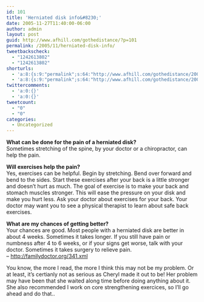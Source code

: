 ```yaml
---
id: 101
title: 'Herniated disk info&#8230;'
date: 2005-11-27T11:40:00-06:00
author: admin
layout: post
guid: http://www.afhill.com/gothedistance/?p=101
permalink: /2005/11/herniated-disk-info/
tweetbackscheck:
  - "1242613802"
  - "1242613802"
shorturls:
  - 'a:8:{s:9:"permalink";s:64:"http://www.afhill.com/gothedistance/2005/11/herniated-disk-info/";s:7:"tinyurl";s:25:"http://tinyurl.com/bea858";s:4:"isgd";s:17:"http://is.gd/hf3Y";s:5:"bitly";s:20:"http://bit.ly/4BeBWm";s:5:"snipr";s:22:"http://snipr.com/aqq0i";s:5:"snurl";s:22:"http://snurl.com/aqq0i";s:7:"snipurl";s:24:"http://snipurl.com/aqq0i";s:4:"trim";s:17:"http://tr.im/cqki";}'
  - 'a:8:{s:9:"permalink";s:64:"http://www.afhill.com/gothedistance/2005/11/herniated-disk-info/";s:7:"tinyurl";s:25:"http://tinyurl.com/bea858";s:4:"isgd";s:17:"http://is.gd/hf3Y";s:5:"bitly";s:20:"http://bit.ly/4BeBWm";s:5:"snipr";s:22:"http://snipr.com/aqq0i";s:5:"snurl";s:22:"http://snurl.com/aqq0i";s:7:"snipurl";s:24:"http://snipurl.com/aqq0i";s:4:"trim";s:17:"http://tr.im/cqki";}'
twittercomments:
  - 'a:0:{}'
  - 'a:0:{}'
tweetcount:
  - "0"
  - "0"
categories:
  - Uncategorized
---
```

**What can be done for the pain of a herniated disk?**  
Sometimes stretching of the spine, by your doctor or a chiropractor, can help the pain.

**Will exercises help the pain?**  
Yes, exercises can be helpful. Begin by stretching. Bend over forward and bend to the sides. Start these exercises after your back is a little stronger and doesn&#8217;t hurt as much. The goal of exercise is to make your back and stomach muscles stronger. This will ease the pressure on your disk and make you hurt less. Ask your doctor about exercises for your back. Your doctor may want you to see a physical therapist to learn about safe back exercises.

**What are my chances of getting better?**  
Your chances are good. Most people with a herniated disk are better in about 4 weeks. Sometimes it takes longer. If you still have pain or numbness after 4 to 6 weeks, or if your signs get worse, talk with your doctor. Sometimes it takes surgery to relieve pain.  
&#8211; http://familydoctor.org/341.xml

You know, the more I read, the more I think this may not be my problem. Or at least, it&#8217;s certianly not as serious as Cheryl made it out to be! Her problem may have been that she waited along time before doing anything about it. She also recommended I work on core strengthening exercices, so I&#8217;ll go ahead and do that..
